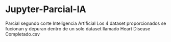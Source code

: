 # Jupyter-Parcial-IA
Parcial segundo corte Inteligencia Artificial
Los 4 dataset proporcionados se fucionan y depuran dentro de un solo dataset llamado Heart Disease Completado.csv
